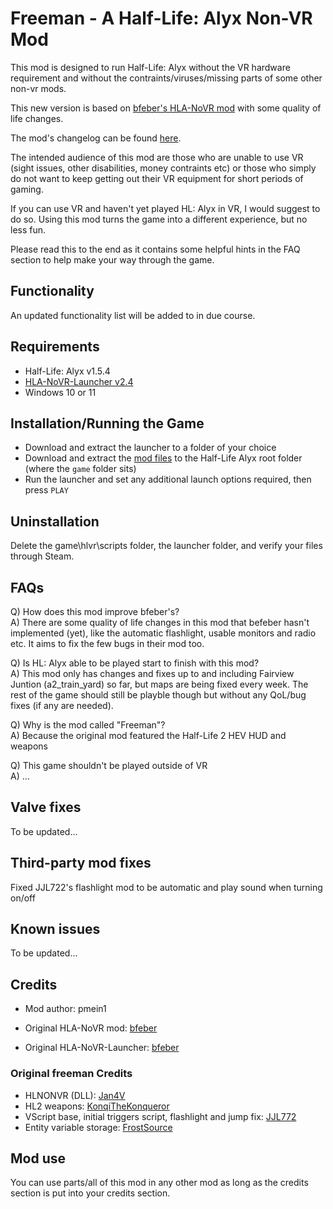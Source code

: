 # Freeman - A Half-Life: Alyx Non-VR Mod

This mod is designed to run Half-Life: Alyx without the VR hardware requirement and without the contraints/viruses/missing parts of some other non-vr mods.

This new version is based on [bfeber's HLA-NoVR mod](https://github.com/bfeber/HLA-NoVR) with some quality of life changes.

The mod's changelog can be found [here](https://github.com/real-pmein1/freeman/blob/main/bfeber/Mod/changes.txt).

The intended audience of this mod are those who are unable to use VR (sight issues, other disabilities, money contraints etc) or those who simply do not want to keep getting out their VR equipment for short periods of gaming.

If you can use VR and haven't yet played HL: Alyx in VR, I would suggest to do so.  Using this mod turns the game into a different experience, but no less fun.

Please read this to the end as it contains some helpful hints in the FAQ section to help make your way through the game.

## Functionality

An updated functionality list will be added to in due course.

## Requirements

+ Half-Life: Alyx v1.5.4
+ [HLA-NoVR-Launcher v2.4](https://github.com/real-pmein1/freeman/releases/tag/L2.4)
+ Windows 10 or 11

## Installation/Running the Game

+ Download and extract the launcher to a folder of your choice
+ Download and extract the [mod files](https://github.com/real-pmein1/freeman/tree/main/bfeber/Mod) to the Half-Life Alyx root folder (where the `game` folder sits)
+ Run the launcher and set any additional launch options required, then press `PLAY`

## Uninstallation

Delete the game\hlvr\scripts folder, the launcher folder, and verify your files through Steam.

## FAQs
Q) How does this mod improve bfeber's?  
A) There are some quality of life changes in this mod that befeber hasn't implemented (yet), like the automatic flashlight, usable monitors and radio etc.  It aims to fix the few bugs in their mod too.

Q) Is HL: Alyx able to be played start to finish with this mod?  
A) This mod only has changes and fixes up to and including Fairview Juntion (a2_train_yard) so far, but maps are being fixed every week.  The rest of the game should still be playble though but without any QoL/bug fixes (if any are needed).

Q) Why is the mod called "Freeman"?  
A) Because the original mod featured the Half-Life 2 HEV HUD and weapons

Q) This game shouldn't be played outside of VR  
A) ...

## Valve fixes

To be updated...

## Third-party mod fixes

Fixed JJL722's flashlight mod to be automatic and play sound when turning on/off

## Known issues

To be updated...

## Credits

+ Mod author: pmein1

+ Original HLA-NoVR mod: [bfeber](https://github.com/bfeber/HLA-NoVR)
+ Original HLA-NoVR-Launcher: [bfeber](https://github.com/bfeber/HLA-NoVR-Launcher)

### Original freeman Credits

+ HLNONVR (DLL): [Jan4V](https://github.com/Jan4V/hlnonvr)
+ HL2 weapons: [KonqiTheKonqueror](https://github.com/KonqiTheKonqueror/Source2-PFSK)
+ VScript base, initial triggers script, flashlight and jump fix: [JJL772](https://github.com/JJL772/half-life-alyx-scripts)
+ Entity variable storage: [FrostSource](https://github.com/FrostSource/hla_extravaganza)

## Mod use

You can use parts/all of this mod in any other mod as long as the credits section is put into your credits section.
